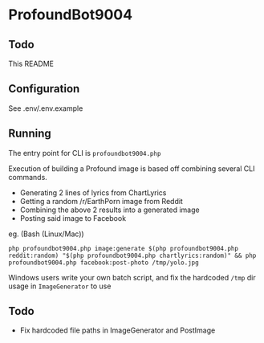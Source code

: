 # ProfoundBot9004

## Todo
This README

## Configuration
See .env/.env.example

## Running
The entry point for CLI is `profoundbot9004.php`

Execution of building a Profound image is based off combining several CLI commands.

- Generating 2 lines of lyrics from ChartLyrics
- Getting a random /r/EarthPorn image from Reddit
- Combining the above 2 results into a generated image
- Posting said image to Facebook

eg. (Bash (Linux/Mac))
```
php profoundbot9004.php image:generate $(php profoundbot9004.php reddit:random) "$(php profoundbot9004.php chartlyrics:random)" && php profoundbot9004.php facebook:post-photo /tmp/yolo.jpg
```

Windows users write your own batch script, and fix the hardcoded `/tmp` dir usage in `ImageGenerator` to use

## Todo
- Fix hardcoded file paths in ImageGenerator and PostImage
